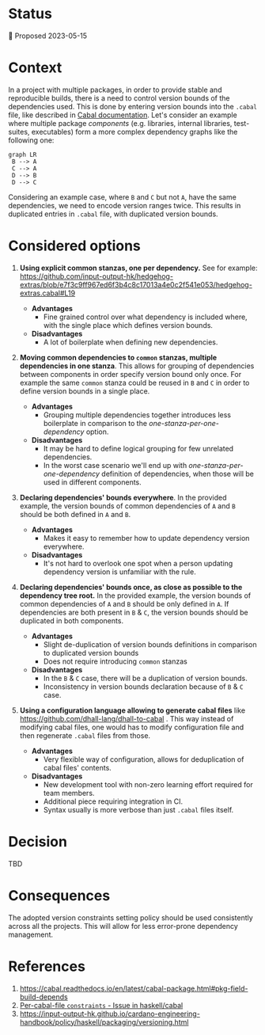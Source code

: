 # Status

📜 Proposed 2023-05-15

# Context

In a project with multiple packages, in order to provide stable and reproducible builds, there is a need to
control version bounds of the dependencies used.
This is done by entering version bounds into the `.cabal` file, like described in [Cabal documentation](https://cabal.readthedocs.io/en/latest/cabal-package.html#pkg-field-build-depends).
Let's consider an example where multiple package *components* (e.g. libraries, internal libraries, test-suites,
executables) form a more complex dependency graphs like the following one:
```mermaid
graph LR
 B --> A
 C --> A
 D --> B
 D --> C
```
Considering an example case, where `B` and `C` but not `A`, have the same dependencies, we need to encode version ranges twice.
This results in duplicated entries in `.cabal` file, with duplicated version bounds.

# Considered options

1. **Using explicit common stanzas, one per dependency.** See for example: https://github.com/input-output-hk/hedgehog-extras/blob/e7f3c9ff967ed6f3b4c8c17013a4e0c2f541e053/hedgehog-extras.cabal#L19
    * **Advantages**
      * Fine grained control over what dependency is included where, with the single place which defines
        version bounds.
    * **Disadvantages**
      * A lot of boilerplate when defining new dependencies.

1. **Moving common dependencies to `common` stanzas, multiple dependencies in one stanza**.
  This allows for grouping of dependencies between components in order specify version bound only once.
  For example the same `common` stanza could be reused in `B` and `C` in order to define version bounds in a
  single place.
    * **Advantages**
      * Grouping multiple dependencies together introduces less boilerplate in comparison to the
        *one-stanza-per-one-dependency* option.
    * **Disadvantages**
      * It may be hard to define logical grouping for few unrelated dependencies.
      * In the worst case scenario we'll end up with *one-stanza-per-one-dependency* definition of
        dependencies, when those will be used in different components.

1. **Declaring dependencies' bounds everywhere**.
  In the provided example, the version bounds of common dependencies of `A` and `B` should be both defined in
  `A` and `B`.
    * **Advantages**
      * Makes it easy to remember how to update dependency version everywhere.
    * **Disadvantages**
      * It's not hard to overlook one spot when a person updating dependency version is unfamiliar with the
        rule.

1. **Declaring dependencies' bounds once, as close as possible to the dependency tree root.**
  In the provided example, the version bounds of common dependencies of `A` and `B` should be only defined in
  `A`.
  If dependencies are both present in `B` & `C`, the version bounds should be duplicated in both components.
    * **Advantages**
      * Slight de-duplication of version bounds definitions in comparison to duplicated version bounds
      * Does not require introducing `common` stanzas
    * **Disadvantages**
      * In the `B` & `C` case, there will be a duplication of version bounds.
      * Inconsistency in version bounds declaration because of `B` & `C` case.

1. **Using a configuration language allowing to generate cabal files** like https://github.com/dhall-lang/dhall-to-cabal .
  This way instead of modifying cabal files, one would has to modify configuration file and then regenerate
  `.cabal` files from those.
    * **Advantages**
      * Very flexible way of configuration, allows for deduplication of cabal files' contents.
    * **Disadvantages**
      * New development tool with non-zero learning effort required for team members.
      * Additional piece requiring integration in CI.
      * Syntax usually is more verbose than just `.cabal` files itself.

# Decision

TBD

# Consequences

The adopted version constraints setting policy should be used consistently across all the projects.
This will allow for less error-prone dependency management.

# References

1. https://cabal.readthedocs.io/en/latest/cabal-package.html#pkg-field-build-depends
1. [Per-cabal-file `constraints` - Issue in haskell/cabal](https://github.com/haskell/cabal/issues/8912)
1. https://input-output-hk.github.io/cardano-engineering-handbook/policy/haskell/packaging/versioning.html

